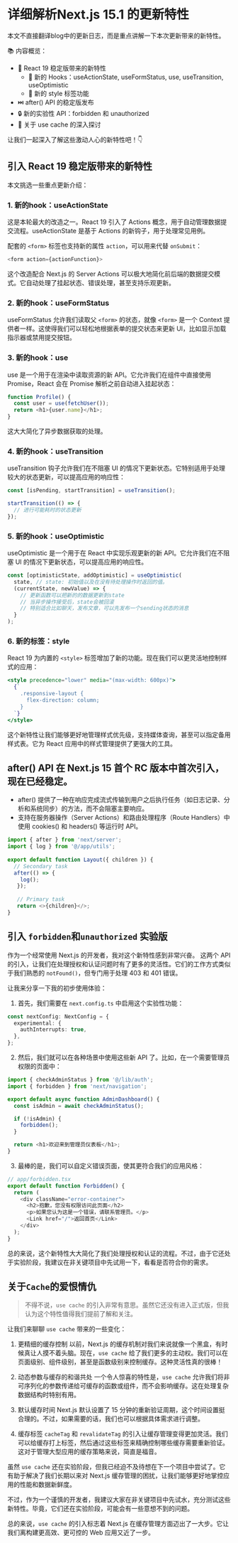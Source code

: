 # 详细解析Next.js 15.1 的更新特性

本文不直接翻译blog中的更新日志，而是重点讲解一下本次更新带来的新特性。

📚 内容概览：
- 🚀 React 19 稳定版带来的新特性
  - 🎣 新的 Hooks：useActionState, useFormStatus, use, useTransition, useOptimistic
  - 🎨 新的 style 标签功能
- ⏭️ after() API 的稳定版发布
- 🔒 新的实验性 API：forbidden 和 unauthorized
- 💾 关于 use cache 的深入探讨

让我们一起深入了解这些激动人心的新特性吧！👇

## 引入 React 19 稳定版带来的新特性

本文挑选一些重点更新介绍：

### 1. 新的hook：useActionState

这是本轮最大的改造之一。React 19 引入了 Actions 概念，用于自动管理数据提交流程。useActionState 是基于 Actions 的新钩子，用于处理常见用例。

配套的 `<form>` 标签也支持新的属性 `action`，可以用来代替 `onSubmit`：

```typescript
<form action={actionFunction}>
```

这个改造配合 Next.js 的 Server Actions 可以极大地简化前后端的数据提交模式。它自动处理了挂起状态、错误处理，甚至支持乐观更新。

### 2. 新的hook：useFormStatus

useFormStatus 允许我们读取父 `<form>` 的状态，就像 `<form>` 是一个 Context 提供者一样。这使得我们可以轻松地根据表单的提交状态来更新 UI，比如显示加载指示器或禁用提交按钮。

### 3. 新的hook：use

use 是一个用于在渲染中读取资源的新 API。它允许我们在组件中直接使用 Promise，React 会在 Promise 解析之前自动进入挂起状态：

```javascript
function Profile() {
  const user = use(fetchUser());
  return <h1>{user.name}</h1>;
}
```

这大大简化了异步数据获取的处理。

### 4. 新的hook：useTransition

useTransition 钩子允许我们在不阻塞 UI 的情况下更新状态。它特别适用于处理较大的状态更新，可以提高应用的响应性：

```javascript
const [isPending, startTransition] = useTransition();

startTransition(() => {
  // 进行可能耗时的状态更新
});
```

### 5. 新的hook：useOptimistic

useOptimistic 是一个用于在 React 中实现乐观更新的新 API。它允许我们在不阻塞 UI 的情况下更新状态，可以提高应用的响应性。

```javascript
const [optimisticState, addOptimistic] = useOptimistic(
  state, // state: 初始值以及在没有待处理操作时返回的值。 
  (currentState, newValue) => {
    // 更新函数可以把新的的数据更新到state
    // 当异步操作接受后，state会被回滚
    // 特别适合比如聊天，发布文章，可以先发布一个sending状态的消息
  }
);
```

### 6. 新的标签：style

React 19 为内置的 `<style>` 标签增加了新的功能。现在我们可以更灵活地控制样式的应用：

```jsx
<style precedence="lower" media="(max-width: 600px)">
  {`
    .responsive-layout {
      flex-direction: column;
    }
  `}
</style>
```

这个新特性让我们能够更好地管理样式优先级，支持媒体查询，甚至可以指定备用样式表。它为 React 应用中的样式管理提供了更强大的工具。


## after() API 在 Next.js 15 首个 RC 版本中首次引入，现在已经稳定。

- after() 提供了一种在响应完成流式传输到用户之后执行任务（如日志记录、分析和系统同步）的方法，而不会阻塞主要响应。
- 支持在服务器操作（Server Actions）和路由处理程序（Route Handlers）中使用 cookies() 和 headers() 等运行时 API。

```javascript
import { after } from 'next/server';
import { log } from '@/app/utils';
 
export default function Layout({ children }) {
  // Secondary task
  after(() => {
    log();
   });
  
   // Primary task
   return <>{children}</>;
}
```

## 引入  `forbidden`和`unauthorized` 实验版

作为一个经常使用 Next.js 的开发者，我对这个新特性感到非常兴奋。
这两个 API 的引入，让我们在处理授权和认证问题时有了更多的灵活性。它们的工作方式类似于我们熟悉的 `notFound()`，但专门用于处理 403 和 401 错误。

让我来分享一下我的初步使用体验：

1. 首先，我们需要在 `next.config.ts` 中启用这个实验性功能：

```typescript
const nextConfig: NextConfig = {
  experimental: {
    authInterrupts: true,
  },
};
```

2. 然后，我们就可以在各种场景中使用这些新 API 了。比如，在一个需要管理员权限的页面中：

```typescript
import { checkAdminStatus } from '@/lib/auth';
import { forbidden } from 'next/navigation';

export default async function AdminDashboard() {
  const isAdmin = await checkAdminStatus();

  if (!isAdmin) {
    forbidden();
  }

  return <h1>欢迎来到管理员仪表板</h1>;
}
```

3. 最棒的是，我们可以自定义错误页面，使其更符合我们的应用风格：

```typescript
// app/forbidden.tsx
export default function Forbidden() {
  return (
    <div className="error-container">
      <h2>抱歉，您没有权限访问此页面</h2>
      <p>如果您认为这是一个错误，请联系管理员。</p>
      <Link href="/">返回首页</Link>
    </div>
  );
}
```

总的来说，这个新特性大大简化了我们处理授权和认证的流程。不过，由于它还处于实验阶段，我建议在非关键项目中先试用一下，看看是否符合你的需求。
 
## 关于`Cache`的爱恨情仇

> 不得不说，`use cache` 的引入非常有意思。虽然它还没有进入正式版，但我认为这个特性值得我们提前了解和关注。

让我们来聊聊 `use cache` 带来的一些变化：

1. 更精细的缓存控制
   以前，Next.js 的缓存机制对我们来说就像一个黑盒，有时候真让人摸不着头脑。现在，`use cache` 给了我们更多的主动权。我们可以在页面级别、组件级别，甚至是函数级别来控制缓存。这种灵活性真的很棒！

2. 动态参数与缓存的和谐共处
   一个令人惊喜的特性是，`use cache` 允许我们将非可序列化的参数传递给可缓存的函数或组件，而不会影响缓存。这在处理复杂数据结构时特别有用。

3. 默认缓存时间
   Next.js 默认设置了 15 分钟的重新验证周期，这个时间设置挺合理的。不过，如果需要的话，我们也可以根据具体需求进行调整。

4. 缓存标签
   `cacheTag` 和 `revalidateTag` 的引入让缓存管理变得更加灵活。我们可以给缓存打上标签，然后通过这些标签来精确控制哪些缓存需要重新验证。这对于管理大型应用的缓存策略来说，简直是福音。

虽然 `use cache` 还在实验阶段，但我已经迫不及待想在下一个项目中尝试了。它有助于解决了我们长期以来对 Next.js 缓存管理的困扰，让我们能够更好地掌控应用的性能和数据新鲜度。

不过，作为一个谨慎的开发者，我建议大家在非关键项目中先试水，充分测试这些新特性。毕竟，它们还在实验阶段，可能会有一些意想不到的问题。

总的来说，`use cache` 的引入标志着 Next.js 在缓存管理方面迈出了一大步。它让我们离构建更高效、更可控的 Web 应用又近了一步。
